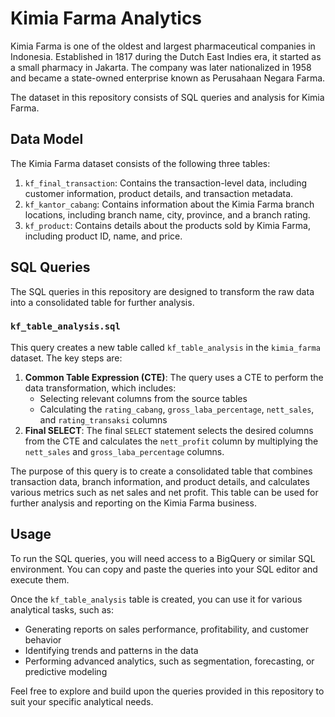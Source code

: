 # Kimia Farma Analytics

Kimia Farma is one of the oldest and largest pharmaceutical companies in Indonesia. Established in 1817 during the Dutch East Indies era, it started as a small pharmacy in Jakarta. The company was later nationalized in 1958 and became a state-owned enterprise known as Perusahaan Negara Farma.

The dataset in this repository consists of SQL queries and analysis for Kimia Farma.

## Data Model

The Kimia Farma dataset consists of the following three tables:

1. `kf_final_transaction`: Contains the transaction-level data, including customer information, product details, and transaction metadata.
2. `kf_kantor_cabang`: Contains information about the Kimia Farma branch locations, including branch name, city, province, and a branch rating.
3. `kf_product`: Contains details about the products sold by Kimia Farma, including product ID, name, and price.

## SQL Queries

The SQL queries in this repository are designed to transform the raw data into a consolidated table for further analysis.

### `kf_table_analysis.sql`

This query creates a new table called `kf_table_analysis` in the `kimia_farma` dataset. The key steps are:

1. **Common Table Expression (CTE)**: The query uses a CTE to perform the data transformation, which includes:
   - Selecting relevant columns from the source tables
   - Calculating the `rating_cabang`, `gross_laba_percentage`, `nett_sales`, and `rating_transaksi` columns
2. **Final SELECT**: The final `SELECT` statement selects the desired columns from the CTE and calculates the `nett_profit` column by multiplying the `nett_sales` and `gross_laba_percentage` columns.

The purpose of this query is to create a consolidated table that combines transaction data, branch information, and product details, and calculates various metrics such as net sales and net profit. This table can be used for further analysis and reporting on the Kimia Farma business.

## Usage

To run the SQL queries, you will need access to a BigQuery or similar SQL environment. You can copy and paste the queries into your SQL editor and execute them.

Once the `kf_table_analysis` table is created, you can use it for various analytical tasks, such as:

- Generating reports on sales performance, profitability, and customer behavior
- Identifying trends and patterns in the data
- Performing advanced analytics, such as segmentation, forecasting, or predictive modeling

Feel free to explore and build upon the queries provided in this repository to suit your specific analytical needs.